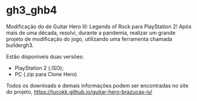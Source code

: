# gh3_ghb4
 Modificação do de Guitar Hero III: Legends of Rock para PlayStation 2!
 Após mais de uma década, resolvi, durante a pandemia, realizar um grande projeto de modificação do jogo, utilizando uma ferramenta chamada buildergh3.

 Estão disponíveis duas versões:

 - PlayStation 2 (.ISO);
 - PC (.zip para Clone Hero)

Todos os downloads e demais informações podem ser encontradas no site do projeto, https://tucokk.github.io/guitar-hero-brazucas-iv/
